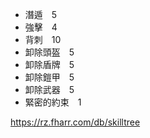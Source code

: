 - 潛遁　5
- 強擊　4
- 背刺　10
- 卸除頭盔　5
- 卸除盾牌　5
- 卸除鎧甲　5
- 卸除武器　5
- 緊密的約束　1

https://rz.fharr.com/db/skilltree

